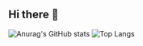## Hi there 👋
![Anurag's GitHub stats](https://github-readme-stats.vercel.app/api?username=squared-e)
![Top Langs](https://github-readme-stats.vercel.app/api/top-langs/?username=squared-e)

<!--
**squared-e/squared-e** is a ✨ _special_ ✨ repository because its `README.md` (this file) appears on your GitHub profile.

Here are some ideas to get you started:

- 🔭 I’m currently working on ...
- 🌱 I’m currently learning ...
- 👯 I’m looking to collaborate on ...
- 🤔 I’m looking for help with ...
- 💬 Ask me about ...
- 📫 How to reach me: ...
- 😄 Pronouns: ...
- ⚡ Fun fact: ...
-->
